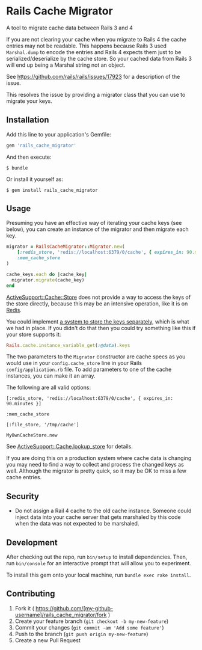 # Rails Cache Migrator

A tool to migrate cache data between Rails 3 and 4

If you are not clearing your cache when you migrate to Rails 4 the cache entries
may not be readable. This happens because Rails 3 used `Marshal.dump` to encode the
entries and Rails 4 expects them just to be serialized/deserialize by the cache store.
So your cached data from Rails 3 will end up being a Marshal string not an object.

See https://github.com/rails/rails/issues/17923 for a description of the issue.

This resolves the issue by providing a migrator class that you can use to migrate your
keys.

## Installation

Add this line to your application's Gemfile:

```ruby
gem 'rails_cache_migrator'
```

And then execute:

    $ bundle

Or install it yourself as:

    $ gem install rails_cache_migrator

## Usage
Presuming you have an effective way of iterating your cache keys (see below), you can create an instance
of the migrator and then migrate each key.


```ruby
migrator = RailsCacheMigrator::Migrator.new(
    [:redis_store, 'redis://localhost:6379/0/cache', { expires_in: 90.minutes }],
    :mem_cache_store
)

cache_keys.each do |cache_key|
  migrator.migrate(cache_key)
end
```

[ActiveSupport::Cache::Store](http://api.rubyonrails.org/classes/ActiveSupport/Cache/Store.html)
does not provide a way to access the keys of the store directly, because this may be an intensive
operation, like it is on [Redis](http://redis.io/commands/keys).

You could implement [a system to store the keys separately](http://stackoverflow.com/a/9603083/201911),
which is what we had in place. If you didn't do that then you could try something like this if your
store supports it:

```ruby
Rails.cache.instance_variable_get(:@data).keys
```

The two parameters to the `Migrator` constructor are cache specs as you would use in
your `config.cache_store` line in your Rails `config/application.rb` file. To add
parameters to one of the cache instances, you can make it an array.

The following are all valid options:

    [:redis_store, 'redis://localhost:6379/0/cache', { expires_in: 90.minutes }]

    :mem_cache_store

    [:file_store, '/tmp/cache']

    MyOwnCacheStore.new

See [ActiveSupport::Cache.lookup_store](http://api.rubyonrails.org/classes/ActiveSupport/Cache.html#method-c-lookup_store)
for details.

If you are doing this on a production system where cache data is changing you may need to find a way
to collect and process the changed keys as well. Although the migrator is pretty quick, so it may be
OK to miss a few cache entries.

## Security

- Do not assign a Rail 4 cache to the old cache instance. Someone could inject data into your cache server that gets
  marshaled by this code when the data was not expected to be marshaled.

## Development

After checking out the repo, run `bin/setup` to install dependencies. Then, run `bin/console` for an interactive prompt
that will allow you to experiment.

To install this gem onto your local machine, run `bundle exec rake install`.

## Contributing

1. Fork it ( https://github.com/[my-github-username]/rails_cache_migrator/fork )
2. Create your feature branch (`git checkout -b my-new-feature`)
3. Commit your changes (`git commit -am 'Add some feature'`)
4. Push to the branch (`git push origin my-new-feature`)
5. Create a new Pull Request
